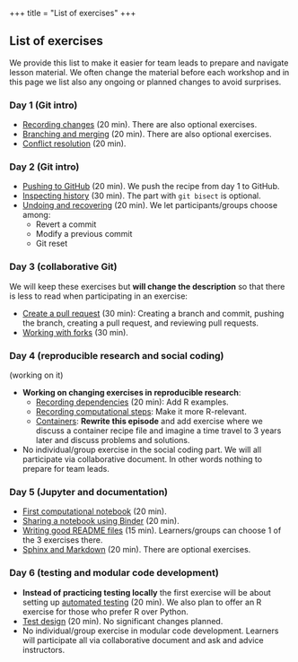 +++
title = "List of exercises"
+++

## List of exercises

We provide this list to make it easier for team leads to prepare and navigate
lesson material.  We often change the material before each workshop and in this
page we list also any ongoing or planned changes to avoid surprises.


### Day 1 (Git intro)

- [Recording changes](https://coderefinery.github.io/git-intro/basics/#exercise-record-changes) (20 min). There are also optional exercises.
- [Branching and merging](https://coderefinery.github.io/git-intro/branches/#exercise-create-and-commit-to-branches) (20 min). There are also optional exercises.
- [Conflict resolution](https://coderefinery.github.io/git-intro/conflicts/#exercise-create-and-resolve-a-conflict) (20 min).


### Day 2 (Git intro)

- [Pushing to GitHub](https://coderefinery.github.io/git-intro/remotes/#pushing-our-guacamole-recipe-repository-to-github) (20 min). We push the recipe from day 1 to GitHub.
- [Inspecting history](https://coderefinery.github.io/git-intro/archaeology/#exercise-basic-archaeology-commands) (30 min). The part with `git bisect` is optional.
- [Undoing and recovering](https://coderefinery.github.io/git-intro/recovering/) (20 min). We let participants/groups choose among:
  - Revert a commit
  - Modify a previous commit
  - Git reset


### Day 3 (collaborative Git)

We will keep these exercises but **will change the description** so that there is less to read when participating in an exercise:
- [Create a pull request](https://coderefinery.github.io/git-collaborative/centralized/#exercise-preparation) (30 min):
  Creating a branch and commit, pushing the branch, creating a pull request, and reviewing pull requests.
- [Working with forks](https://coderefinery.github.io/git-collaborative/distributed/#exercise-preparation) (30 min).


### Day 4 (reproducible research and social coding)

(working on it)

- **Working on changing exercises in reproducible research**:
  - [Recording dependencies](https://coderefinery.github.io/reproducible-research/dependencies/) (20 min): Add R examples.
  - [Recording computational steps](https://coderefinery.github.io/reproducible-research/workflow-management/): Make it more R-relevant.
  - [Containers](https://coderefinery.github.io/reproducible-research/environments/): **Rewrite this episode** and add exercise where we discuss a container recipe file
    and imagine a time travel to 3 years later and discuss problems and solutions.
- No individual/group exercise in the social coding part. We will all participate via collaborative document.
  In other words nothing to prepare for team leads.


### Day 5 (Jupyter and documentation)

- [First computational notebook](https://coderefinery.github.io/jupyter/first-notebook/#an-example-computational-notebook) (20 min).
- [Sharing a notebook using Binder](https://coderefinery.github.io/jupyter/sharing/) (20 min).
- [Writing good README files](https://coderefinery.github.io/documentation/writing-readme-files/) (15 min). Learners/groups can choose 1 of the 3 exercises there.
- [Sphinx and Markdown](https://coderefinery.github.io/documentation/sphinx/#exercise-sphinx-content) (20 min). There are optional exercises.


### Day 6 (testing and modular code development)

- **Instead of practicing testing locally** the first exercise will be about
  setting up [automated testing](https://coderefinery.github.io/testing/continuous-integration/) (20 min).
  We also plan to offer an R exercise for those who prefer R over Python.
- [Test design](https://coderefinery.github.io/testing/test-design/) (20 min). No significant changes planned.
- No individual/group exercise in modular code development. Learners will
  participate all via collaborative document and ask and advice instructors.
